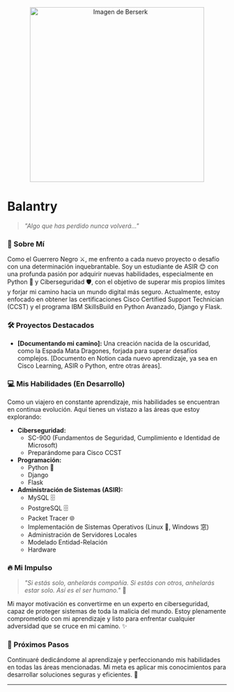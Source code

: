 <div align="center">
  <img src="https://s0.smartresize.com/wallpaper/770/843/HD-wallpaper-anime-berserk-guts-berserk-griffith-berserk.jpg" height="400" alt="Imagen de Berserk" />
</div>

# Balantry

> *"Algo que has perdido nunca volverá..."*

### 👤 Sobre Mí

Como el Guerrero Negro ⚔️, me enfrento a cada nuevo proyecto o desafío con una determinación inquebrantable. Soy un estudiante de ASIR 😊 con una profunda pasión por adquirir nuevas habilidades, especialmente en Python 🐍 y Ciberseguridad 🛡️, con el objetivo de superar mis propios límites y forjar mi camino hacia un mundo digital más seguro. Actualmente, estoy enfocado en obtener las certificaciones Cisco Certified Support Technician (CCST) y el programa IBM SkillsBuild en Python Avanzado, Django y Flask.

### 🛠️ Proyectos Destacados

* **[Documentando mi camino]:** Una creación nacida de la oscuridad, como la Espada Mata Dragones, forjada para superar desafíos complejos. [Documento en Notion cada nuevo aprendizaje, ya sea en Cisco Learning, ASIR o Python, entre otras áreas].

### 💻 Mis Habilidades (En Desarrollo)

Como un viajero en constante aprendizaje, mis habilidades se encuentran en continua evolución. Aquí tienes un vistazo a las áreas que estoy explorando:

* **Ciberseguridad:**
    * SC-900 (Fundamentos de Seguridad, Cumplimiento e Identidad de Microsoft)
    * Preparándome para Cisco CCST
* **Programación:**
    * Python 🐍
    * Django
    * Flask
* **Administración de Sistemas (ASIR):**
    * MySQL 🗄️
    * PostgreSQL 🗄️
    * Packet Tracer 🌐
    * Implementación de Sistemas Operativos (Linux 🐧, Windows 窓)
    * Administración de Servidores Locales
    * Modelado Entidad-Relación
    * Hardware

### 🔥 Mi Impulso

>   *"Si estás solo, anhelarás compañía. Si estás con otros, anhelarás estar solo. Así es el ser humano."* 💪

Mi mayor motivación es convertirme en un experto en ciberseguridad, capaz de proteger sistemas de toda la malicia del mundo. Estoy plenamente comprometido con mi aprendizaje y listo para enfrentar cualquier adversidad que se cruce en mi camino. ✨

### 🚀 Próximos Pasos

Continuaré dedicándome al aprendizaje y perfeccionando mis habilidades en todas las áreas mencionadas. Mi meta es aplicar mis conocimientos para desarrollar soluciones seguras y eficientes. 🔭

---

